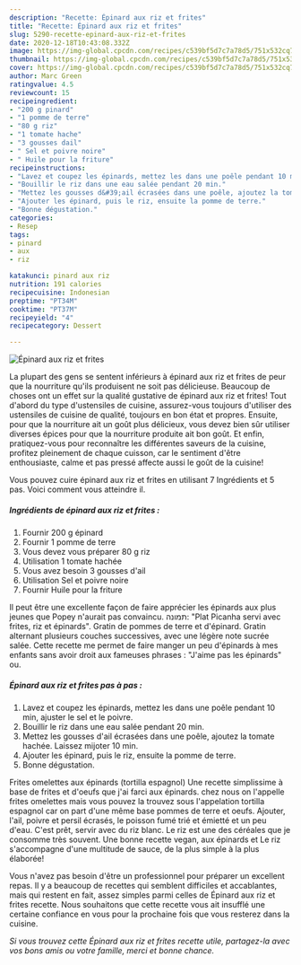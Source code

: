 ```yaml
---
description: "Recette: Épinard aux riz et frites"
title: "Recette: Épinard aux riz et frites"
slug: 5290-recette-epinard-aux-riz-et-frites
date: 2020-12-18T10:43:08.332Z
image: https://img-global.cpcdn.com/recipes/c539bf5d7c7a78d5/751x532cq70/epinard-aux-riz-et-frites-photo-principale-de-la-recette.jpg
thumbnail: https://img-global.cpcdn.com/recipes/c539bf5d7c7a78d5/751x532cq70/epinard-aux-riz-et-frites-photo-principale-de-la-recette.jpg
cover: https://img-global.cpcdn.com/recipes/c539bf5d7c7a78d5/751x532cq70/epinard-aux-riz-et-frites-photo-principale-de-la-recette.jpg
author: Marc Green
ratingvalue: 4.5
reviewcount: 15
recipeingredient:
- "200 g pinard"
- "1 pomme de terre"
- "80 g riz"
- "1 tomate hache"
- "3 gousses dail"
- " Sel et poivre noire"
- " Huile pour la friture"
recipeinstructions:
- "Lavez et coupez les épinards, mettez les dans une poêle pendant 10 min, ajuster le sel et le poivre."
- "Bouillir le riz dans une eau salée pendant 20 min."
- "Mettez les gousses d&#39;ail écrasées dans une poêle, ajoutez la tomate hachée. Laissez mijoter 10 min."
- "Ajouter les épinard, puis le riz, ensuite la pomme de terre."
- "Bonne dégustation."
categories:
- Resep
tags:
- pinard
- aux
- riz

katakunci: pinard aux riz 
nutrition: 191 calories
recipecuisine: Indonesian
preptime: "PT34M"
cooktime: "PT37M"
recipeyield: "4"
recipecategory: Dessert

---
```



![Épinard aux riz et frites](https://img-global.cpcdn.com/recipes/c539bf5d7c7a78d5/751x532cq70/epinard-aux-riz-et-frites-photo-principale-de-la-recette.jpg)

La plupart des gens se sentent inférieurs à épinard aux riz et frites de peur que la nourriture qu'ils produisent ne soit pas délicieuse. Beaucoup de choses ont un effet sur la qualité gustative de épinard aux riz et frites! Tout d'abord du type d'ustensiles de cuisine, assurez-vous toujours d'utiliser des ustensiles de cuisine de qualité, toujours en bon état et propres. Ensuite, pour que la nourriture ait un goût plus délicieux, vous devez bien sûr utiliser diverses épices pour que la nourriture produite ait bon goût. Et enfin, pratiquez-vous pour reconnaître les différentes saveurs de la cuisine, profitez pleinement de chaque cuisson, car le sentiment d'être enthousiaste, calme et pas pressé affecte aussi le goût de la cuisine!

<!--inarticleads1-->

Vous pouvez cuire épinard aux riz et frites en utilisant 7 Ingrédients et 5 pas. Voici comment vous atteindre il.

##### Ingrédients de épinard aux riz et frites :

1. Fournir 200 g épinard
1. Fournir 1 pomme de terre
1. Vous devez vous préparer 80 g riz
1. Utilisation 1 tomate hachée
1. Vous avez besoin 3 gousses d&#39;ail
1. Utilisation  Sel et poivre noire
1. Fournir  Huile pour la friture


Il peut être une excellente façon de faire apprécier les épinards aux plus jeunes que Popey n&#39;aurait pas convaincu. תמונה: &#34;Plat Picanha servi avec frites, riz et épinards&#34;. Gratin de pommes de terre et d&#39;épinard. Gratin alternant plusieurs couches successives, avec une légère note sucrée salée. Cette recette me permet de faire manger un peu d&#39;épinards à mes enfants sans avoir droit aux fameuses phrases : &#34;J&#39;aime pas les épinards&#34; ou. 

<!--inarticleads2-->

##### Épinard aux riz et frites pas à pas :

1. Lavez et coupez les épinards, mettez les dans une poêle pendant 10 min, ajuster le sel et le poivre.
1. Bouillir le riz dans une eau salée pendant 20 min.
1. Mettez les gousses d&#39;ail écrasées dans une poêle, ajoutez la tomate hachée. Laissez mijoter 10 min.
1. Ajouter les épinard, puis le riz, ensuite la pomme de terre.
1. Bonne dégustation.


Frites omelettes aux épinards (tortilla espagnol) Une recette simplissime à base de frites et d&#39;oeufs que j&#39;ai farci aux épinards. chez nous on l&#39;appelle frites omelettes mais vous pouvez la trouvez sous l&#39;appelation tortilla espagnol car on part d&#39;une même base pommes de terre et oeufs. Ajouter, l&#39;ail, poivre et persil écrasés, le poisson fumé trié et émietté et un peu d&#39;eau. C&#39;est prêt, servir avec du riz blanc. Le riz est une des céréales que je consomme très souvent. Une bonne recette vegan, aux épinards et Le riz s&#39;accompagne d&#39;une multitude de sauce, de la plus simple à la plus élaborée! 

<!--inarticleads1-->

<p>
Vous n'avez pas besoin d'être un professionnel pour préparer un excellent repas. Il y a beaucoup de recettes qui semblent difficiles et accablantes, mais qui restent en fait, assez simples parmi celles de Épinard aux riz et frites recette. Nous souhaitons que cette recette vous ait insufflé une certaine confiance en vous pour la prochaine fois que vous resterez dans la cuisine.
</p>

<p>
<i>Si vous trouvez cette Épinard aux riz et frites recette utile, partagez-la avec vos bons amis ou votre famille, merci et bonne chance.</i>
</p>
